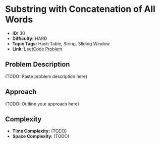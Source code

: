# Substring with Concatenation of All Words

- **ID:** 30
- **Difficulty:** HARD
- **Topic Tags:** Hash Table, String, Sliding Window
- **Link:** [LeetCode Problem](https://leetcode.com/problems/substring-with-concatenation-of-all-words/description/)

## Problem Description

(TODO: Paste problem description here)

## Approach

(TODO: Outline your approach here)

## Complexity

- **Time Complexity:** (TODO)
- **Space Complexity:** (TODO)

